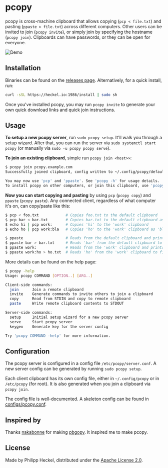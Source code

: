 # pcopy
pcopy is cross-machine clipboard that allows copying (`pcp < file.txt`) and pasting (`ppaste > file.txt`)
across different computers. Other users can be invited to join (`pcopy invite`), or simply join by specifying 
the hostname (`pcopy join`). Clipboards can have passwords, or they can be open for everyone.  

![Demo](assets/demo.gif)

## Installation
Binaries can be found on the [releases page](https://github.com/binwiederhier/pcopy/releases). Alternatively, for a 
quick install, run:
```bash
curl -sSL https://heckel.io:1986/install | sudo sh
```

Once you've installed pcopy, you may run `pcopy invite` to generate your own quick download links and quick join 
instructions.

## Usage
**To setup a new pcopy server**, run `sudo pcopy setup`. It'll walk you through a setup wizard. After that, you can run
the server via `sudo systemctl start pcopy` (or manually via `sudo -u pcopy pcopy serve`).

**To join an existing clipboard**, simple run `pcopy join <host>>`:
```bash
$ pcopy join pcopy.example.com
Successfully joined clipboard, config written to ~/.config/pcopy/default.conf

You may now use 'pcp' and 'ppaste'. See 'pcopy -h' for usage details.
To install pcopy on other computers, or join this clipboard, use 'pcopy invite' command.
```

**Now you can start copying and pasting** by using `pcp` (`pcopy copy`) and `ppaste` (`pcopy paste`). Any connected
client, regardless of what computer it's on, can copy/paste like this:

```bash
$ pcp < foo.txt            # Copies foo.txt to the default clipboard
$ pcp bar < bar.txt        # Copies bar.txt to the default clipboard as 'bar'
$ echo hi | pcp work:      # Copies 'hi' to the 'work' clipboard
$ echo ho | pcp work:bla   # Copies 'ho' to the 'work' clipboard as 'bla'

$ ppaste                   # Reads from the default clipboard and prints its contents
$ ppaste bar > bar.txt     # Reads 'bar' from the default clipboard to file 'bar.txt'
$ ppaste work:             # Reads from the 'work' clipboard and prints its contents
$ ppaste work:ho > ho.txt  # Reads 'ho' from the 'work' clipboard to file 'ho.txt'
```

More details can be found on the help page:
```bash 
$ pcopy -help
Usage: pcopy COMMAND [OPTION..] [ARG..]

Client-side commands:
  join      Join a remote clipboard
  invite    Generate commands to invite others to join a clipboard
  copy      Read from STDIN and copy to remote clipboard
  paste     Write remote clipboard contents to STDOUT

Server-side commands:
  setup     Initial setup wizard for a new pcopy server
  serve     Start pcopy server
  keygen    Generate key for the server config

Try 'pcopy COMMAND -help' for more information.
```

## Configuration
The pcopy server is configured in a config file `/etc/pcopy/server.conf`. A new server config can be generated by 
running `sudo pcopy setup`. 

Each client clipboard has its own config file, either in `~/.config/pcopy` or in `/etc/pcopy` (for root). It is also
generated when you join a clipboard via `pcopy join`. 

The config file is well-documented. A skeleton config can be found in [configs/pcopy.conf](configs/pcopy.conf).

## Inspired by
Thanks [nakabonne](https://github.com/nakabonne) for making [pbgopy](https://github.com/nakabonne/pbgopy). It inspired 
me to make pcopy. 

## License
Made by Philipp Heckel, distributed under the [Apache License 2.0](LICENSE).
